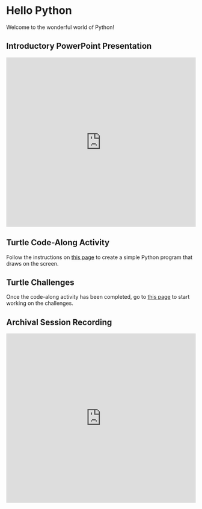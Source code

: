 # Hello Python
Welcome to the wonderful world of Python!

## Introductory PowerPoint Presentation
<iframe src='https://view.officeapps.live.com/op/embed.aspx?src=https://hylandtechclub.com/py-201/HelloPython/HelloPython.pptx' width='100%' height='450px' frameborder='0'></iframe>

## Turtle Code-Along Activity
Follow the instructions on [this page](TurtleCodeAlong.md) to create a simple Python program that draws on the screen.

## Turtle Challenges
Once the code-along activity has been completed, go to [this page](TurtleChallenges.md) to start working on the challenges.

## Archival Session Recording
<iframe width="100%" height="450px" src="https://www.youtube.com/embed/4sX-YFBH64s" frameborder="0" allow="accelerometer; autoplay; clipboard-write; encrypted-media; gyroscope; picture-in-picture" allowfullscreen></iframe>
